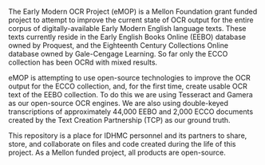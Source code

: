 The Early Modern OCR Project (eMOP) is a Mellon Foundation grant funded project to attempt to improve the current state of OCR output for the entire
corpus of digitally-available Early Modern English language texts. These texts currently reside in the Early English Books Online (EEBO) database 
owned by Proquest, and the Eighteenth Century Collections Online database owned by Gale-Cengage Learning. So far only the ECCO collection has been 
OCRd with mixed results. 

eMOP is attempting to use open-source technologies to improve the OCR output for the ECCO collection, and, for the first time, create usable OCR text
of the EEBO collection. To do this we are using Tesseract and Gamera as our open-source OCR engines. We are also using double-keyed transcriptions 
of approximately 44,000 EEBO and 2,000 ECCO documents created by the Text Creation Partnership (TCP) as our ground truth.

This repository is a place for IDHMC personnel and its partners to share, store, and collaborate on files and code created during the life of this 
project. As a Mellon funded project, all products are open-source.
